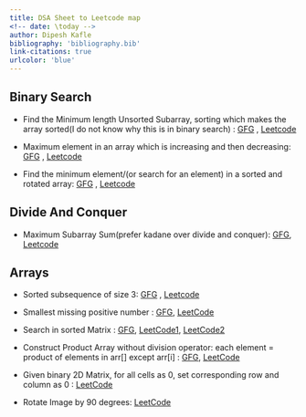 ```yaml
---
title: DSA Sheet to Leetcode map
<!-- date: \today -->
author: Dipesh Kafle
bibliography: 'bibliography.bib'
link-citations: true
urlcolor: 'blue'
---
```


## Binary Search

- Find the Minimum length Unsorted Subarray, sorting which makes the array
  sorted(I do not know why this is in binary search) :
  [GFG](http://www.geeksforgeeks.org/minimum-length-unsorted-subarray-sorting-which-makes-the-complete-array-sorted/)
  ,
  [Leetcode](https://leetcode.com/problems/shortest-unsorted-continuous-subarray/)

- Maximum element in an array which is increasing and then decreasing:
  [GFG](https://www.geeksforgeeks.org/find-the-maximum-element-in-an-array-which-is-first-increasing-and-then-decreasing/)
  , [Leetcode](https://leetcode.com/problems/find-peak-element/)

- Find the minimum element/(or search for an element) in a sorted and rotated
  array:
  [GFG](http://www.geeksforgeeks.org/find-minimum-element-in-a-sorted-and-rotated-array/)
  ,
  [Leetcode](https://leetcode.com/problems/find-minimum-in-rotated-sorted-array/)

## Divide And Conquer

- Maximum Subarray Sum(prefer kadane over divide and conquer):
  [GFG](https://www.geeksforgeeks.org/maximum-subarray-sum-using-divide-and-conquer-algorithm/),
  [Leetcode](https://leetcode.com/problems/maximum-subarray/)

## Arrays

- Sorted subsequence of size 3:
  [GFG](https://www.geeksforgeeks.org/find-a-sorted-subsequence-of-size-3-in-linear-time/)
  , [Leetcode](https://leetcode.com/problems/increasing-triplet-subsequence/)

- Smallest missing positive number :
  [GFG](https://www.geeksforgeeks.org/find-the-smallest-positive-number-missing-from-an-unsorted-array/),
  [LeetCode](https://leetcode.com/problems/first-missing-positive/)

- Search in sorted Matrix :
  [GFG](https://www.geeksforgeeks.org/search-in-row-wise-and-column-wise-sorted-matrix/),
  [LeetCode1](https://leetcode.com/problems/search-a-2d-matrix/),
  [LeetCode2](https://leetcode.com/problems/search-a-2d-matrix-ii/description/)

- Construct Product Array without division operator: each element = product of
  elements in arr[] except arr[i] :
  [GFG](https://www.geeksforgeeks.org/a-product-array-puzzle/),
  [LeetCode](https://leetcode.com/problems/product-of-array-except-self/)

- Given binary 2D Matrix, for all cells as 0, set corresponding row and column
  as 0 : [LeetCode](https://leetcode.com/problems/set-matrix-zeroes/)

- Rotate Image by 90 degrees:
  [LeetCode](https://leetcode.com/problems/rotate-image/)
